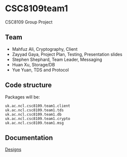 # CSC8109team1
CSC8109 Group Project

## Team

* Mahfuz Ali, Cryptography, Client
* Zayyad Gaya, Project Plan, Testing, Presentation slides
* Stephen Shephard, Team Leader, Messaging
* Huan Xu, Storage/DB
* Yue Yuan, TDS and Protocol

## Code structure

Packages will be:

	uk.ac.ncl.csc8109.team1.client
	uk.ac.ncl.csc8109.team1.tds
	uk.ac.ncl.csc8109.team1.db
	uk.ac.ncl.csc8109.team1.crypto
	uk.ac.ncl.csc8109.team1.msg

## Documentation

[Designs](Documentation/Designs)
